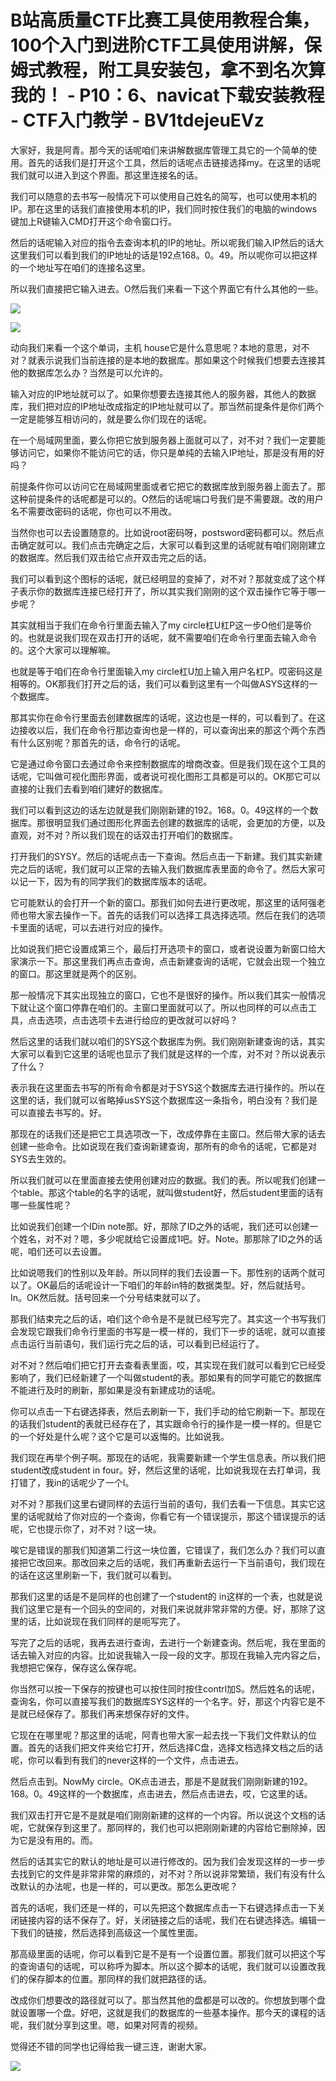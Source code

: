 # B站高质量CTF比赛工具使用教程合集，100个入门到进阶CTF工具使用讲解，保姆式教程，附工具安装包，拿不到名次算我的！ - P10：6、navicat下载安装教程 - CTF入门教学 - BV1tdejeuEVz

大家好，我是阿青。那今天的话呢咱们来讲解数据库管理工具它的一个简单的使用。首先的话我们是打开这个工具，然后的话呢点击链接选择my。在这里的话呢我们就可以进入到这个界面。那这里连接名的话。

我们可以随意的去书写一般情况下可以使用自己姓名的简写，也可以使用本机的IP。那在这里的话我们直接使用本机的IP，我们同时按住我们的电脑的windows键加上R键输入CMD打开这个命令窗口行。

然后的话呢输入对应的指令去查询本机的IP的地址。所以呢我们输入IP然后的话大这里我们可以看到我们的IP地址的话是192点168。0。49。所以呢你可以把这样的一个地址写在咱们的连接名这里。

所以我们直接把它输入进去。O然后我们来看一下这个界面它有什么其他的一些。

![](img/d8be168bd9428af3e35213b046ae722c_1.png)

![](img/d8be168bd9428af3e35213b046ae722c_2.png)

动向我们来看一个这个单词，主机 house它是什么意思呢？本地的意思，对不对？就表示说我们当前连接的是本地的数据库。那如果这个时候我们想要去连接其他的数据库怎么办？当然是可以允许的。

输入对应的IP地址就可以了。如果你想要去连接其他人的服务器，其他人的数据库，我们把对应的IP地址改成指定的IP地址就可以了。那当然前提条件是你们两个一定是能够互相访问的，就是要么你们现在的话呢。

在一个局域网里面，要么你把它放到服务器上面就可以了，对不对？我们一定要能够访问它，如果你不能访问它的话，你只是单纯的去输入IP地址，那是没有用的好吗？

前提条件你可以访问它在局域网里面或者它把它的数据库放到服务器上面去了。那这种前提条件的话呢都是可以的。O然后的话呢端口号我们是不需要跟。改的用户名不需要改密码的话呢，你也可以不用改。

当然你也可以去设置随意的。比如说root密码呀，postsword密码都可以。然后点击确定就可以。我们点击完确定之后，大家可以看到这里的话呢就有咱们刚刚建立的数据库。然后我们双击给它点开双击完之后的话。

我们可以看到这个图标的话呢，就已经明显的变掉了，对不对？那就变成了这个样子表示你的数据库连接已经打开了，所以其实我们刚刚的这个双击操作它等于哪一步呢？

其实就相当于我们在命令行里面去输入了my circle杠U杠P这一步O他们是等价的。也就是说我们现在双击打开的话呢，就不需要咱们在命令行里面去输入命令的。这个大家可以理解嘛。

也就是等于咱们在命令行里面输入my circle杠U加上输入用户名杠P。哎密码这是相等的。OK那我们打开之后的话，我们可以看到这里有一个叫做ASYS这样的一个数据库。

那其实你在命令行里面去创建数据库的话呢，这边也是一样的，可以看到了。在这边接收以后，我们在命令行那边查询也是一样的，可以查询出来的那这个两个东西有什么区别呢？那首先的话，命令行的话呢。

它是通过命令窗口去通过命令来控制数据库的增商改查。但是我们现在这个工具的话呢，它叫做可视化图形界面，或者说可视化图形工具都是可以的。OK那它可以直接的让我们去看到咱们建好的数据库。

我们可以看到这边的话左边就是我们刚刚新建的192。168。0。49这样的一个数据库。那很明显我们通过图形化界面去创建的数据库的话呢，会更加的方便，以及直观，对不对？所以我们现在的话双击打开咱们的数据库。

打开我们的SYSY。然后的话呢点击一下查询。然后点击一下新建。我们其实新建完之后的话呢，我们就可以正常的去输入我们数据库表里面的命令了。然后大家可以记一下，因为有的同学我们的数据库版本的话呢。

它可能默认的会打开一个新的窗口。那我们如何去进行更改呢，那这里的话阿强老师也带大家去操作一下。首先的话我们可以选择工具选择选项。然后在我们的选项卡里面的话呢，可以去进行对应的操作。

比如说我们把它设置成第三个，最后打开选项卡的窗口，或者说设置为新窗口给大家演示一下。那这里我们再点击查询，点击新建查询的话呢，它就会出现一个独立的窗口。那这里就是两个的区别。

那一般情况下其实出现独立的窗口，它也不是很好的操作。所以我们其实一般情况下就让这个窗口停靠在咱们的。主窗口里面就可以了。所以也同样的可以点击工具，点击选项，点击选项卡去进行给应的更改就可以好吗？

然后这里的话我们就以咱们的SYS这个数据库为例。我们刚刚新建查询的话，其实大家可以看到它这里的话呢也显示了我们就是这样的一个库，对不对？所以说表示了什么？

表示我在这里面去书写的所有命令都是对于SYS这个数据库去进行操作的。所以在这里的话，我们就可以省略掉usSYS这个数据库这一条指令，明白没有？我们是可以直接去书写的。好。

那现在的话我们还是把它工具选项改一下，改成停靠在主窗口。然后带大家的话去创建一些命令。比如说现在我们查询新建查询，那所有的命令的话呢，它都是对SYS去生效的。

所以我们就可以在里面直接去使用创建对应的数据。我们的表。所以呢我们创建一个table。那这个table的名字的话呢，就叫做student好，然后student里面的话有哪一些属性呢？

比如说我们创建一个IDin note那。好，那除了ID之外的话呢，我们还可以创建一个姓名，对不对？嗯，多少呢就给它设置成1吧。好。Note。那那除了ID之外的话呢，咱们还可以去设置。

比如说嗯我们的性别以及年龄。所以同样的我们去设置一下。那性别的话两个就可以了。OK最后的话呢设计一下咱们的年龄in特的数据类型。好，然后就括号。In。OK然后就。括号回来一个分号结束就可以了。

那我们结束完之后的话，咱们这个命令是不是就已经写完了。其实这一个书写我们会发现它跟我们命令行里面的书写是一模一样的，我们下一步的话呢，就可以直接点击运行当前语句，我们运行完之后的话，可以看到已经运行了。

对不对？然后咱们把它打开去查看表里面，哎，其实现在我们就可以看到它已经受影响了，我们已经新建了一个叫做student的表。那如果有的同学可能它的数据库不能进行及时的刷新，那如果是没有新建成功的话呢。

你可以点击一下右键选择表，然后去刷新一下，我们手动的给它刷新一下。那现在的话我们student的表就已经存在了，其实跟命令行的操作是一模一样的。但是它的一个好处是什么呢？这个它是可以返悔的。比如说我。

我们现在再举个例子啊。那现在的话呢，我需要新建一个学生信息表。所以我们把student改成student in four。好，然后这里的话呢，比如说我现在去打单词，我打错了，我in的话呢少了一个I。

对不对？那我们这里右键同样的去运行当前的语句，我们去看一下信息。其实它这里的话呢就给了你对应的一个查询，你看它有一个错误提示，那这个错误提示的话呢，它也提示你了，对不对？I这一块。

唉它是错误的那我们知道第二行这一块位置，它错误了，我们怎么办？我们可以直接把它改回来。那改回来之后的话呢，我们再重新去运行一下当前语句，我们现在的话在这这里刷新一下，我们就可以看到。

那我们这里的话是不是同样的也创建了一个student的 in这样的一个表，也就是说我们这里它是有一个回头的空间的，对我们来说就非常非常的方便。好，那除了这里的话，比如说现在我们同样的是呃写完了。

写完了之后的话呢，我再去进行查询，去进行一个新建查询。然后呢，我在里面的话去输入对应的内容。比如说我输入一段一段的文字。那现在我输入完内容之后，我想把它保存，保存这么保存呢。

你当然可以按一下保存的按键也可以按住同时按住contrl加S。然后姓名的话呢，查询名，你可以直接写我们的数据库SYS这样的一个名字。好，那这个内容它是不是就已经保存了。那我们再来想保存好的文件。

它现在在哪里呢？那这里的话呢，阿青也带大家一起去找一下我们文件默认的位置。首先的话我们把文件夹给它打开，然后选择C盘，选择文档选择文档之后的话呢，你可以看到有我们的never这样的一个文件，点击进去。

然后点击到。NowMy circle。OK点击进去，那是不是就我们刚刚新建的192。168。0。49这样的一个数据库，点击进去，然后点击进去，哎，它这里的话。

我们双击打开它是不是就是咱们刚刚新建的这样的一个内容。所以说这个文档的话呢，它就保存到这里了。那同样的，我们也可以把刚刚新建的内容给它删除掉，因为它是没有用的。而。

然后的话其实它的默认的地址是可以进行修改的。因为我们会发现这样的一步一步去找到它的文件是非常非常的麻烦的，对不对？所以说非常繁琐，我们有没有什么改默认的办法呢，也是一样的，可以更改。那怎么更改呢？

首先的话呢，我们还是一样的，可以先把这个数据库点击一下右键选择点击一下关闭链接内容的话不保存了。好，关闭链接之后的话呢，我们在右键选择选。编辑一下我们的链接，然后选择到高级这一个属性里面。

那高级里面的话呢，你可以看到它是不是有一个设置位置。那我们就可以把这个写的查询语句的话呢，可以称呼为脚本。所以这个脚本的话呢，我们就可以设置改我们的保存脚本的位置。那同样的我们就把路径的话。

改成你们想要改的路径就可以了。那当然其他的盘都是可以改的。你想放到哪个盘就设置哪一个盘。好吧，这就是我们的数据库的一些基本操作。那今天的课程的话呢，我们就分享到这里。嗯，如果对阿青的视频。

觉得还不错的同学也记得给我一键三连，谢谢大家。

![](img/d8be168bd9428af3e35213b046ae722c_4.png)